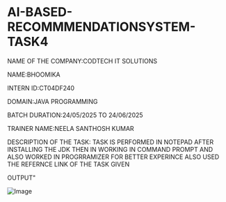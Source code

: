 # AI-BASED-RECOMMMENDATIONSYSTEM-TASK4

NAME OF THE COMPANY:CODTECH IT SOLUTIONS

NAME:BHOOMIKA

INTERN ID:CT04DF240

DOMAIN:JAVA PROGRAMMING

BATCH DURATION:24/05/2025 TO 24/06/2025

TRAINER NAME:NEELA SANTHOSH KUMAR

DESCRIPTION OF THE TASK: TASK IS PERFORMED IN NOTEPAD AFTER INSTALLING THE JDK THEN IN WORKING IN COMMAND PROMPT AND ALSO WORKED IN PROGRRAMIZER FOR BETTER EXPERINCE
ALSO USED THE REFERNCE LINK OF THE TASK GIVEN

OUTPUT"

![Image](https://github.com/user-attachments/assets/3dff5f72-339e-4430-aefa-fa1b06423d00)
